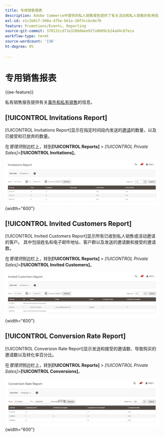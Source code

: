 ```yaml
---
title: 专用销售报表
description: Adobe Commerce中提供的私人销售报告提供了有关活动和私人销售的有用信息。
exl-id: e1c2b01f-500a-475e-b61e-20f3ccbc0e70
feature: Promotions/Events, Reporting
source-git-commit: 370131cd73a320b04ee92fa9609cb24ad4c07eca
workflow-type: tm+mt
source-wordcount: '136'
ht-degree: 0%

---
```


# 专用销售报表

{{ee-feature}}

私有销售报告提供有关[事件和私有销售](../merchandising-promotions/events-private-sales.md)的信息。

## [!UICONTROL Invitations Report]

[!UICONTROL Invitations Report]显示在指定时间段内发送的[邀请](../merchandising-promotions/invitations.md)的数量，以及已接受和已放弃的数量。

在&#x200B;_管理员_&#x200B;侧边栏上，转到&#x200B;**[!UICONTROL Reports]** > _[!UICONTROL Private Sales]_>**[!UICONTROL Invitations]**。

![邀请报告](./assets/private-sales-invitations.png){width="600"}

## [!UICONTROL Invited Customers Report]

[!UICONTROL Invited Customers Report]显示所有已收到私人销售或活动邀请的客户。 其中包括姓名和电子邮件地址、客户群以及发送的邀请数和接受的邀请数。

在&#x200B;_管理员_&#x200B;侧边栏上，转到&#x200B;**[!UICONTROL Reports]** > _[!UICONTROL Private Sales]_>**[!UICONTROL Invited Customers]**。

![受邀客户报告](./assets/private-sales-invited-customers.png){width="600"}

## [!UICONTROL Conversion Rate Report]

[!UICONTROL Conversion Rate Report]显示发送和接受的邀请数、导致购买的邀请数以及转化率百分比。

在&#x200B;_管理员_&#x200B;侧边栏上，转到&#x200B;**[!UICONTROL Reports]** > _[!UICONTROL Private Sales]_>**[!UICONTROL Conversions]**。

![转化率报表](./assets/private-sales-conversions.png){width="600"}
